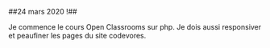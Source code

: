 ##24 mars 2020 !##

Je commence le cours Open Classrooms sur php.
Je dois aussi responsiver et peaufiner les pages du site codevores.

